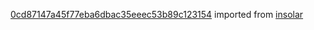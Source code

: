 [0cd87147a45f77eba6dbac35eeec53b89c123154](https://github.com/insolar/insolar/commit/0cd87147a45f77eba6dbac35eeec53b89c123154) imported from [insolar](https://github.com/insolar/insolar)
